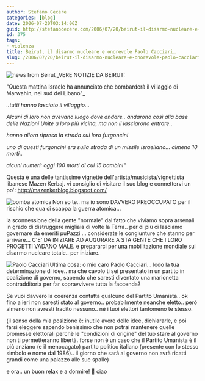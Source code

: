 ```yaml
---
author: Stefano Cecere
categories: [blog]
date: 2006-07-20T03:14:06Z
guid: http://stefanocecere.com/2006/07/20/beirut-il-disarmo-nucleare-e-onorevole-paolo-cacciari/
id: 375
tags:
- violenza
title: Beirut, il disarmo nucleare e onorevole Paolo Cacciari…
slug: /2006/07/20/beirut-il-disarmo-nucleare-e-onorevole-paolo-cacciari/
---
```


<img align="left" title="news from Beirut" id="image372" alt="news from Beirut" src="http://stefanocecere.com/wp-content/uploads/sites/3/2006/07/news_from_beirut.jpg" />_VERE NOTIZIE DA BEIRUT:
  
"Questa mattina Israele ha annunciato che bombarderà il villaggio di Marwahin, nel sud del Libano"_

_..tutti hanno lasciato il villaggio…_

_Alcuni di loro non avevano luogo dove andare.. andarono così alla base delle Nazioni Unite a loro più vicina, ma non li lasciarono entrare.._

_hanno allora ripreso la strada sui loro furgoncini_

_uno di questi furgoncini era sulla strada di un missile israeliano… almeno 10 morti.._

_alcuni numeri: oggi 100 morti di cui 15 bambini"_

Questa è una delle tantissime vignette dell'artista/musicista/vignettista libanese Mazen Kerbaj. vi consiglio di visitare il suo blog e connettervi un po': <a target="_blank" href="http://mazenkerblog.blogspot.com/">http://mazenkerblog.blogspot.com/</a>

<img align="left" title="bomba atomica" id="image374" alt="bomba atomica" src="http://stefanocecere.com/wp-content/uploads/sites/3/2006/07/bomba_atomica.jpg" />Non so te.. ma io sono DAVVERO PREOCCUPATO per il rischio che qua ci scappa la guerra atomica…
  
la sconnessione della gente "normale" dal fatto che viviamo sopra arsenali in grado di distruggere migliaia di volte la Terra.. per di più ci lasciamo governare da emeriti puPazzi … considerate le congiunture che stanno per arrivare… C'E' DA INIZIARE AD AUGURARE A STA GENTE CHE I LORO PROGETTI VADANO MALE. e prepararci per una mobilitazione mondiale sul disarmo nucleare totale.. per iniziare.

<img align="left" title="Paolo Cacciari" id="image373" alt="Paolo Cacciari" src="http://stefanocecere.com/wp-content/uploads/sites/3/2006/07/paolo_cacciari.jpg" />Ultima cosa: o mio caro Paolo Cacciari… lodo la tua determinazione di idee.. ma che cavolo ti sei presentato in un partito in coalizione di governo, sapendo che saresti diventato una marionetta contradditoria per far sopravvivere tutta la faccenda?

Se vuoi davvero la coerenza contatta qualcuno del Partito Umanista.. ok fino a ieri non saresti stato al governo.. probabilmente neanche eletto.. però almeno non avresti tradito nessuno.. né i tuoi elettori tantomeno te stesso.

(il senso della mia posizione è: inutile avere delle idee, dichiararle, e poi farsi eleggere sapendo benissimo che non potrai mantenere quelle promesse elettorali perchè le "condizioni di origine" del tuo stare al governo non ti permetteranno libertà. forse non è un caso che il Partito Umanista è il più anziano (e il menocagato) partito politico italiano (presente con lo stesso simbolo e nome dal 1986).. il giorno che sarà al governo non avrà ricatti grandi come una palazzo alle sue spalle)

e ora.. un buon relax e a dormire! 🙂 ciao
